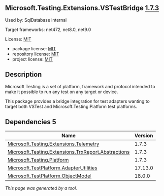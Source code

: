 Microsoft.Testing.Extensions.VSTestBridge [1.7.3](https://www.nuget.org/packages/Microsoft.Testing.Extensions.VSTestBridge/1.7.3)
--------------------

Used by: SqlDatabase internal

Target frameworks: net472, net8.0, net9.0

License: [MIT](../../../../licenses/mit) 

- package license: [MIT](https://licenses.nuget.org/MIT) 
- repository license: [MIT](https://github.com/microsoft/testfx) 
- project license: [MIT](https://github.com/microsoft/testfx) 

Description
-----------
Microsoft Testing is a set of platform, framework and protocol intended to make it possible to run any test on any target or device.

This package provides a bridge integration for test adapters wanting to target both VSTest and Microsoft.Testing.Platform test platforms.

Dependencies 5
-----------

|Name|Version|
|----------|:----|
|[Microsoft.Testing.Extensions.Telemetry](../../../../packages/nuget.org/microsoft.testing.extensions.telemetry/1.7.3)|1.7.3|
|[Microsoft.Testing.Extensions.TrxReport.Abstractions](../../../../packages/nuget.org/microsoft.testing.extensions.trxreport.abstractions/1.7.3)|1.7.3|
|[Microsoft.Testing.Platform](../../../../packages/nuget.org/microsoft.testing.platform/1.7.3)|1.7.3|
|[Microsoft.TestPlatform.AdapterUtilities](../../../../packages/nuget.org/microsoft.testplatform.adapterutilities/17.13.0)|17.13.0|
|[Microsoft.TestPlatform.ObjectModel](../../../../packages/nuget.org/microsoft.testplatform.objectmodel/18.0.0)|18.0.0|

*This page was generated by a tool.*